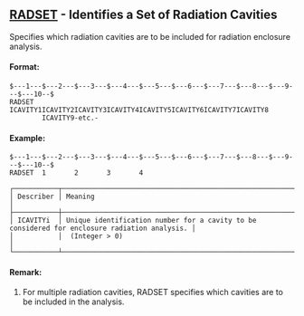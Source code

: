 ## [RADSET](https://help.hexagonmi.com/bundle/MSC_Nastran_2022.4/page/Nastran_Combined_Book/qrg/bulkqrs/TOC.RADSET.xhtml) - Identifies a Set of Radiation Cavities

Specifies which radiation cavities are to be included for radiation enclosure analysis.

#### Format:

```nastran
$---1---$---2---$---3---$---4---$---5---$---6---$---7---$---8---$---9---$---10--$
RADSET  ICAVITY1ICAVITY2ICAVITY3ICAVITY4ICAVITY5ICAVITY6ICAVITY7ICAVITY8        
        ICAVITY9-etc.-                                                          
```
#### Example:

```nastran
$---1---$---2---$---3---$---4---$---5---$---6---$---7---$---8---$---9---$---10--$
RADSET  1       2       3       4                                               
```
```text
┌───────────┬──────────────────────────────────────────────────────────────────────────────────────────────┐
│ Describer │ Meaning                                                                                      │
├───────────┼──────────────────────────────────────────────────────────────────────────────────────────────┤
│ ICAVITYi  │ Unique identification number for a cavity to be considered for enclosure radiation analysis. │
│           │  (Integer > 0)                                                                               │
└───────────┴──────────────────────────────────────────────────────────────────────────────────────────────┘
```
#### Remark:

1. For multiple radiation cavities, RADSET specifies which cavities are to be included in the analysis.

